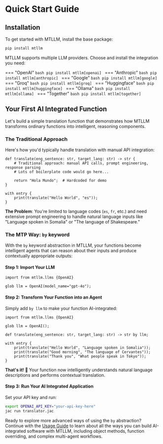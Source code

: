 # Quick Start Guide

## Installation

To get started with MTLLM, install the base package:

```bash
pip install mtllm
```

MTLLM supports multiple LLM providers. Choose and install the integration you need:

=== "OpenAI"
    ```bash
    pip install mtllm[openai]
    ```
=== "Anthropic"
    ```bash
    pip install mtllm[anthropic]
    ```
=== "Google"
    ```bash
    pip install mtllm[google]
    ```
=== "Groq"
    ```bash
    pip install mtllm[groq]
    ```
=== "Huggingface"
    ```bash
    pip install mtllm[huggingface]
    ```
=== "Ollama"
    ```bash
    pip install mtllm[ollama]
    ```
=== "Together"
    ```bash
    pip install mtllm[together]
    ```

## Your First AI Integrated Function

Let's build a simple translation function that demonstrates how MTLLM transforms ordinary functions into intelligent, reasoning components.

### The Traditional Approach

Here's how you'd typically handle translation with manual API integration:

```jac
def translate(eng_sentence: str, target_lang: str) -> str {
    # Traditional approach: manual API calls, prompt engineering, response parsing
    # Lots of boilerplate code would go here...

    return "Hola Mundo";  # Hardcoded for demo
}

with entry {
    print(translate("Hello World", "es"));
}
```

**The Problem**: You're limited to language codes (`es`, `fr`, etc.) and need extensive prompt engineering to handle natural language inputs like "Language spoken in Somalia" or "The language of Shakespeare."

### The MTP Way: `by` keyword

With the `by` keyword abstraction in MTLLM, your functions become intelligent agents that can reason about their inputs and produce contextually appropriate outputs:

#### Step 1: Import Your LLM

```jac
import from mtllm.llms {OpenAI}

glob llm = OpenAI(model_name="gpt-4o");
```

#### Step 2: Transform Your Function into an Agent

Simply add `by llm` to make your function AI-integrated:

```jac
import from mtllm.llms {OpenAI}

glob llm = OpenAI();

def translate(eng_sentence: str, target_lang: str) -> str by llm;

with entry {
    print(translate("Hello World", "Language spoken in Somalia"));
    print(translate("Good morning", "The language of Cervantes"));
    print(translate("Thank you", "What people speak in Tokyo"));
}
```

**That's it!** 🎉 Your function now intelligently understands natural language descriptions and performs contextual translation.

#### Step 3: Run Your AI Integrated Application

Set your API key and run:

```bash
export OPENAI_API_KEY="your-api-key-here"
jac run translator.jac
```

Ready to explore more advanced ways of using the `by` abstraction? Continue with the [Usage Guide](./usage.md) to learn about all the ways you can build AI-integrated software with MTLLM, including object methods, function overriding, and complex multi-agent workflows.
